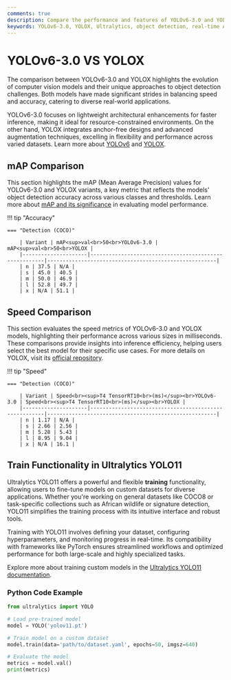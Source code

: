 ```yaml
---
comments: true
description: Compare the performance and features of YOLOv6-3.0 and YOLOX, two leading models in real-time AI and object detection. Discover how these models excel in speed, accuracy, and versatility for computer vision and edge AI applications.
keywords: YOLOv6-3.0, YOLOX, Ultralytics, object detection, real-time AI, edge AI, computer vision, model comparison
---
```


# YOLOv6-3.0 VS YOLOX

The comparison between YOLOv6-3.0 and YOLOX highlights the evolution of computer vision models and their unique approaches to object detection challenges. Both models have made significant strides in balancing speed and accuracy, catering to diverse real-world applications.

YOLOv6-3.0 focuses on lightweight architectural enhancements for faster inference, making it ideal for resource-constrained environments. On the other hand, YOLOX integrates anchor-free designs and advanced augmentation techniques, excelling in flexibility and performance across varied datasets. Learn more about [YOLOv6](https://docs.ultralytics.com/models/yolov10/) and [YOLOX](https://github.com/Megvii-BaseDetection/YOLOX).


## mAP Comparison

This section highlights the mAP (Mean Average Precision) values for YOLOv6-3.0 and YOLOX variants, a key metric that reflects the models' object detection accuracy across various classes and thresholds. Learn more about [mAP and its significance](https://www.ultralytics.com/glossary/mean-average-precision-map) in evaluating model performance.


!!! tip "Accuracy"

	=== "Detection (COCO)"

		| Variant | mAP<sup>val<br>50<br>YOLOv6-3.0 | mAP<sup>val<br>50<br>YOLOX |
		|---------------------|-------------------------------------------------------|-------------------------------------------------------|
		| n | 37.5 | N/A |
		| s | 45.0 | 40.5 |
		| m | 50.0 | 46.9 |
		| l | 52.8 | 49.7 |
		| x | N/A | 51.1 |
		

## Speed Comparison

This section evaluates the speed metrics of YOLOv6-3.0 and YOLOX models, highlighting their performance across various sizes in milliseconds. These comparisons provide insights into inference efficiency, helping users select the best model for their specific use cases. For more details on YOLOX, visit its [official repository](https://github.com/Megvii-BaseDetection/YOLOX).


!!! tip "Speed"

	=== "Detection (COCO)"

		| Variant | Speed<br><sup>T4 TensorRT10<br>(ms)</sup><br>YOLOv6-3.0 | Speed<br><sup>T4 TensorRT10<br>(ms)</sup><br>YOLOX |
		|---------------------|-------------------------------------------------------|-------------------------------------------------------|
		| n | 1.17 | N/A |
		| s | 2.66 | 2.56 |
		| m | 5.28 | 5.43 |
		| l | 8.95 | 9.04 |
		| x | N/A | 16.1 |

## Train Functionality in Ultralytics YOLO11  

Ultralytics YOLO11 offers a powerful and flexible **training** functionality, allowing users to fine-tune models on custom datasets for diverse applications. Whether you're working on general datasets like COCO8 or task-specific collections such as African wildlife or signature detection, YOLO11 simplifies the training process with its intuitive interface and robust tools.  

Training with YOLO11 involves defining your dataset, configuring hyperparameters, and monitoring progress in real-time. Its compatibility with frameworks like PyTorch ensures streamlined workflows and optimized performance for both large-scale and highly specialized tasks.  

Explore more about training custom models in the [Ultralytics YOLO11 documentation](https://docs.ultralytics.com/modes/train/).  

### Python Code Example  

```python
from ultralytics import YOLO

# Load pre-trained model
model = YOLO('yolov11.pt')

# Train model on a custom dataset
model.train(data='path/to/dataset.yaml', epochs=50, imgsz=640)

# Evaluate the model
metrics = model.val()
print(metrics)
```
